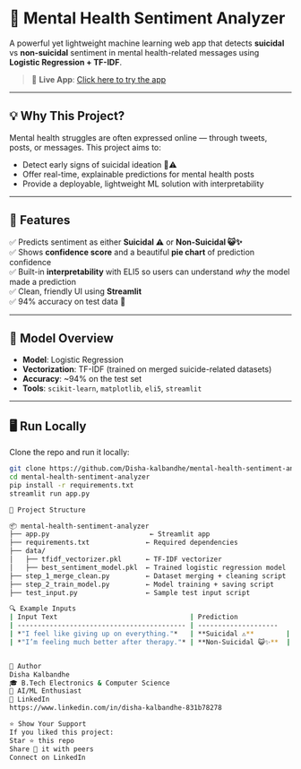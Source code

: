 # 🧠 Mental Health Sentiment Analyzer

A powerful yet lightweight machine learning web app that detects **suicidal** vs **non-suicidal** sentiment in mental health-related messages using **Logistic Regression + TF-IDF**.

> 🔗 **Live App**: [Click here to try the app](https://mental-health-sentiment-analyzer-bkaqn7vkqbxhexj2eescms.streamlit.app/)

---

## 💡 Why This Project?

Mental health struggles are often expressed online — through tweets, posts, or messages. This project aims to:

- Detect early signs of suicidal ideation 💬⚠️
- Offer real-time, explainable predictions for mental health posts
- Provide a deployable, lightweight ML solution with interpretability

---

## 🚀 Features

✅ Predicts sentiment as either **Suicidal ⚠️** or **Non-Suicidal 😺✨**  
✅ Shows **confidence score** and a beautiful **pie chart** of prediction confidence  
✅ Built-in **interpretability** with ELI5 so users can understand *why* the model made a prediction  
✅ Clean, friendly UI using **Streamlit**  
✅ 94% accuracy on test data 🧪

---

## 🧠 Model Overview

- **Model**: Logistic Regression
- **Vectorization**: TF-IDF (trained on merged suicide-related datasets)
- **Accuracy**: ~94% on the test set
- **Tools**: `scikit-learn`, `matplotlib`, `eli5`, `streamlit`

---

## 🖥️ Run Locally

Clone the repo and run it locally:

```bash
git clone https://github.com/Disha-kalbandhe/mental-health-sentiment-analyzer.git
cd mental-health-sentiment-analyzer
pip install -r requirements.txt
streamlit run app.py

📂 Project Structure

📦 mental-health-sentiment-analyzer
├── app.py                         ← Streamlit app
├── requirements.txt              ← Required dependencies
├── data/
│   ├── tfidf_vectorizer.pkl      ← TF-IDF vectorizer
│   ├── best_sentiment_model.pkl  ← Trained logistic regression model
├── step_1_merge_clean.py         ← Dataset merging + cleaning script
├── step_2_train_model.py         ← Model training + saving script
├── test_input.py                 ← Sample test input script

🔍 Example Inputs
| Input Text                                 | Prediction              | Confidence |
| ------------------------------------------ | --------------------    | ---------- |
| *"I feel like giving up on everything."*   | **Suicidal ⚠️**        | 97.6%      |
| *"I’m feeling much better after therapy."* | **Non-Suicidal 😺✨**  | 94.3%      |


👤 Author
Disha Kalbandhe
🎓 B.Tech Electronics & Computer Science
🌱 AI/ML Enthusiast
📧 LinkedIn
https://www.linkedin.com/in/disha-kalbandhe-831b78278

⭐️ Show Your Support
If you liked this project:
Star ⭐ this repo
Share 💬 it with peers
Connect on LinkedIn



